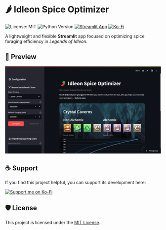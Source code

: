 # 🌶️ Idleon Spice Optimizer

![License: MIT](https://img.shields.io/badge/License-MIT-green.svg)
![Python Version](https://img.shields.io/badge/Python-3.9%2B-blue)
[![Streamlit App](https://img.shields.io/badge/Streamlit-Live%20App-FF4B4B?logo=streamlit&logoColor=white)](https://idleon-spice-optimizer.streamlit.app)
[![Ko-Fi](https://img.shields.io/badge/Support%20on-Ko--fi-FF5E5B?logo=ko-fi&logoColor=white)](https://ko-fi.com/bboyromano)

A lightweight and flexible **Streamlit** app focused on optimizing spice foraging efficiency in *Legends of Idleon*.

## 📸 Preview

![Idleon Spice Optimizer Screenshot](screenshot.png)

## ☕ Support

If you find this project helpful, you can support its development here:

[![Support me on Ko-Fi](https://ko-fi.com/img/githubbutton_sm.svg)](https://ko-fi.com/bboyromano)

## 🛡️ License

This project is licensed under the [MIT License](LICENSE).
